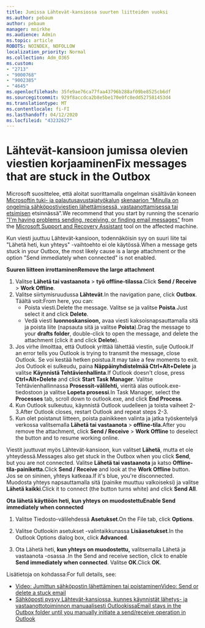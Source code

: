 ```yaml
---
title: Jumissa Lähtevät-kansiossa suurten liitteiden vuoksi
ms.author: pebaum
author: pebaum
manager: mnirkhe
ms.audience: Admin
ms.topic: article
ROBOTS: NOINDEX, NOFOLLOW
localization_priority: Normal
ms.collection: Adm_O365
ms.custom:
- "2713"
- "9000768"
- "9002385"
- "4645"
ms.openlocfilehash: 35fe9ae76ca77faa43796b288af09be8525cb6df
ms.sourcegitcommit: 929f8accdca2b8e5be170e0fc8edd527581453d4
ms.translationtype: MT
ms.contentlocale: fi-FI
ms.lasthandoff: 04/12/2020
ms.locfileid: "43232627"
---
```

# <a name="fix-messages-that-are-stuck-in-the-outbox"></a><span data-ttu-id="9498c-102">Lähtevät-kansioon jumissa olevien viestien korjaaminen</span><span class="sxs-lookup"><span data-stu-id="9498c-102">Fix messages that are stuck in the Outbox</span></span>

<span data-ttu-id="9498c-103">Microsoft suosittelee, että aloitat suorittamalla ongelman sisältävän koneen [Microsoftin tuki- ja palautusavustajatyökalun](https://diagnostics.office.com/#/) [skenaarion "Minulla on ongelmia sähköpostiviestien lähettämisessä, vastaanottamisessa tai etsimisen](https://aka.ms/SaRA-OutlookSendReceive) etsinnässä".</span><span class="sxs-lookup"><span data-stu-id="9498c-103">We recommend that you start by running the scenario ["I'm having problems sending, receiving, or finding email messages"](https://aka.ms/SaRA-OutlookSendReceive) from the [Microsoft Support and Recovery Assistant](https://diagnostics.office.com/#/) tool on the affected machine.</span></span>

<span data-ttu-id="9498c-104">Kun viesti juuttuu Lähtevät-kansioon, todennäköisin syy on suuri liite tai "Lähetä heti, kun yhteys" -vaihtoehto ei ole käytössä.</span><span class="sxs-lookup"><span data-stu-id="9498c-104">When a message gets stuck in your Outbox, the most likely cause is a large attachment or the option "Send immediately when connected" is not enabled.</span></span>

<span data-ttu-id="9498c-105">**Suuren liitteen irrottaminen**</span><span class="sxs-lookup"><span data-stu-id="9498c-105">**Remove the large attachment**</span></span>

1. <span data-ttu-id="9498c-106">Valitse **Lähetä tai vastaanota** > **työ offline-tilassa**.</span><span class="sxs-lookup"><span data-stu-id="9498c-106">Click **Send / Receive** > **Work Offline**.</span></span> 
2. <span data-ttu-id="9498c-107">Valitse siirtymisruudussa **Lähtevät**.</span><span class="sxs-lookup"><span data-stu-id="9498c-107">In the navigation pane, click **Outbox**.</span></span> <span data-ttu-id="9498c-108">Täältä voit:</span><span class="sxs-lookup"><span data-stu-id="9498c-108">From here, you can:</span></span> 
    - <span data-ttu-id="9498c-109">Poista viesti.</span><span class="sxs-lookup"><span data-stu-id="9498c-109">Delete the message.</span></span> <span data-ttu-id="9498c-110">Valitse se ja valitse **Poista**.</span><span class="sxs-lookup"><span data-stu-id="9498c-110">Just select it and click **Delete**.</span></span>
    - <span data-ttu-id="9498c-111">Vedä viesti **luonnoskansioon,** avaa viesti kaksoisnapsauttamalla sitä ja poista liite (napsauta sitä ja valitse **Poista**).</span><span class="sxs-lookup"><span data-stu-id="9498c-111">Drag the message to your **drafts folder**, double-click to open the message, and delete the attachment (click it and click **Delete**).</span></span>
3. <span data-ttu-id="9498c-112">Jos virhe ilmoittaa, että Outlook yrittää lähettää viestin, sulje Outlook.</span><span class="sxs-lookup"><span data-stu-id="9498c-112">If an error tells you Outlook is trying to transmit the message, close Outlook.</span></span> <span data-ttu-id="9498c-113">Se voi kestää hetken poistua.</span><span class="sxs-lookup"><span data-stu-id="9498c-113">It may take a few moments to exit.</span></span> <span data-ttu-id="9498c-114">Jos Outlook ei sulkeudu, paina **Näppäinyhdistelmää Ctrl+Alt+Delete** ja valitse **Käynnistä Tehtävienhallinta**.</span><span class="sxs-lookup"><span data-stu-id="9498c-114">If Outlook doesn't close, press **Ctrl+Alt+Delete** and click **Start Task Manager**.</span></span> <span data-ttu-id="9498c-115">Valitse Tehtävienhallinnassa **Prosessit-välilehti,** vieritä alas outlook.exe-tiedostoon ja valitse **Lopeta prosessi**.</span><span class="sxs-lookup"><span data-stu-id="9498c-115">In Task Manager, select the **Processes** tab, scroll down to outlook.exe, and click **End Process**.</span></span>
4. <span data-ttu-id="9498c-116">Kun Outlook sulkeutuu, käynnistä Outlook uudelleen ja toista vaiheet 2-3.</span><span class="sxs-lookup"><span data-stu-id="9498c-116">After Outlook closes, restart Outlook and repeat steps 2-3.</span></span> 
5. <span data-ttu-id="9498c-117">Kun olet poistanut liitteen, poista painikkeen valinta ja jatka työskentelyä verkossa valitsemalla **Lähetä tai vastaanota** > **offline-tila.**</span><span class="sxs-lookup"><span data-stu-id="9498c-117">After you remove the attachment, click **Send / Receive** > **Work Offline** to deselect the button and to resume working online.</span></span> 

<span data-ttu-id="9498c-118">Viestit juuttuvat myös Lähtevät-kansioon, kun valitset **Lähetä**, mutta et ole yhteydessä.</span><span class="sxs-lookup"><span data-stu-id="9498c-118">Messages also get stuck in the Outbox when you click **Send**, but you are not connected.</span></span> <span data-ttu-id="9498c-119">Valitse **Lähetä tai vastaanota** ja katso **Offline-tila-painiketta.**</span><span class="sxs-lookup"><span data-stu-id="9498c-119">Click **Send / Receive** and look at the **Work Offline** button.</span></span> <span data-ttu-id="9498c-120">Jos se on sininen, yhteys katkeaa.</span><span class="sxs-lookup"><span data-stu-id="9498c-120">If it's blue, you're disconnected.</span></span> <span data-ttu-id="9498c-121">Muodosta yhteys napsauttamalla sitä (painike muuttuu valkoiseksi) ja valitse **Lähetä kaikki**.</span><span class="sxs-lookup"><span data-stu-id="9498c-121">Click it to connect (the button turns white) and click **Send All**.</span></span>
 
<span data-ttu-id="9498c-122">**Ota lähetä käyttöön heti, kun yhteys on muodostettu**</span><span class="sxs-lookup"><span data-stu-id="9498c-122">**Enable Send immediately when connected**</span></span>
 
1. <span data-ttu-id="9498c-123">Valitse Tiedosto-välilehdessä **Asetukset**.</span><span class="sxs-lookup"><span data-stu-id="9498c-123">On the File tab, click **Options**.</span></span>

2. <span data-ttu-id="9498c-124">Valitse Outlookin asetukset -valintaikkunassa **Lisäasetukset**.</span><span class="sxs-lookup"><span data-stu-id="9498c-124">In the Outlook Options dialog box, click **Advanced**.</span></span>

3. <span data-ttu-id="9498c-125">Ota Lähetä heti, **kun yhteys on muodostettu,** valitsemalla Lähetä ja vastaanota -osassa .</span><span class="sxs-lookup"><span data-stu-id="9498c-125">In the Send and receive section, click to enable **Send immediately when connected**.</span></span> <span data-ttu-id="9498c-126">Valitse **OK**.</span><span class="sxs-lookup"><span data-stu-id="9498c-126">Click **OK**.</span></span>
 
<span data-ttu-id="9498c-127">Lisätietoja on kohdassa:</span><span class="sxs-lookup"><span data-stu-id="9498c-127">For full details, see:</span></span>
- [<span data-ttu-id="9498c-128">Video: Jumittun sähköpostin lähettäminen tai poistaminen</span><span class="sxs-lookup"><span data-stu-id="9498c-128">Video: Send or delete a stuck email</span></span>](https://support.office.com/article/Video-Send-or-delete-an-email-stuck-in-your-outbox-26d5d34a-4e5f-444a-a9e8-44db04a94dec) 
- [<span data-ttu-id="9498c-129">Sähköposti pysyy Lähtevät-kansiossa, kunnes käynnistät lähetys- ja vastaanottotoiminnon manuaalisesti Outlookissa</span><span class="sxs-lookup"><span data-stu-id="9498c-129">Email stays in the Outbox folder until you manually initiate a send/receive operation in Outlook</span></span>](https://support.microsoft.com/help/2797572/email-stays-in-the-outbox-folder-until-you-manually-initiate-a-send-re)

